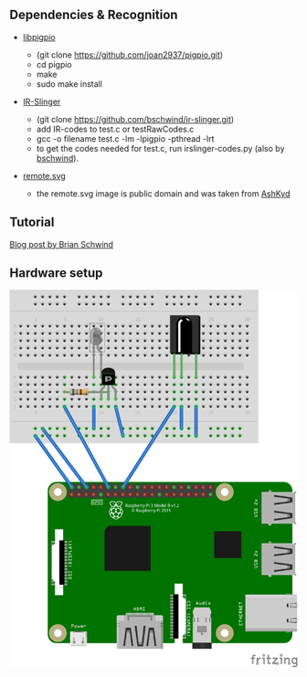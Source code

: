 Dependencies & Recognition
------------

* [libpigpio](https://github.com/joan2937/pigpio)
	* (git clone https://github.com/joan2937/pigpio.git)
	* cd pigpio
	* make
	* sudo make install
  
* [IR-Slinger](https://github.com/bschwind/ir-slinger)
	* (git clone https://github.com/bschwind/ir-slinger.git)
	* add IR-codes to test.c or testRawCodes.c
	* gcc -o filename test.c -lm -lpigpio -pthread -lrt 
	* to get the codes needed for test.c, run irslinger-codes.py (also by [bschwind](https://github.com/bschwind)).

* [remote.svg](https://openclipart.org/detail/27349/remote-control)
	* the remote.svg image is public domain and was taken from [AshKyd](https://openclipart.org/user-detail/AshKyd)

Tutorial
--------

[Blog post by Brian Schwind](https://blog.bschwind.com/2016/05/29/sending-infrared-commands-from-a-raspberry-pi-without-lirc/)

Hardware setup
--------------
![breadboard image](https://raw.githubusercontent.com/Azlond/IR-TV-Remote/master/breadboard.png)
